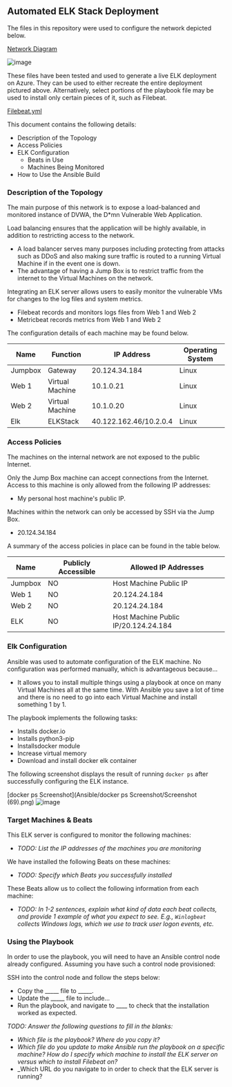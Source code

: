 ## Automated ELK Stack Deployment

The files in this repository were used to configure the network depicted below.

[Network Diagram](https://github.com/Miller7002/Azure-Virtual-Network-With-ELK/blob/8f10c9273e27135955cc6251973ebd3d5a7f4e67/Diagrams/Virtual_Network.png)

![image](https://user-images.githubusercontent.com/88359985/147163618-a16f0a1f-c18a-4904-8adc-f198bfb15c4a.png)


These files have been tested and used to generate a live ELK deployment on Azure. They can be used to either recreate the entire deployment pictured above. Alternatively, select portions of the playbook file may be used to install only certain pieces of it, such as Filebeat.

[Filebeat.yml](https://github.com/Miller7002/Azure-Virtual-Network-With-ELK/blob/main/Ansible/Filebeat.yml)

This document contains the following details:
- Description of the Topology
- Access Policies
- ELK Configuration
  - Beats in Use
  - Machines Being Monitored
- How to Use the Ansible Build


### Description of the Topology

The main purpose of this network is to expose a load-balanced and monitored instance of DVWA, the D*mn Vulnerable Web Application.

Load balancing ensures that the application will be highly available, in addition to restricting access to the network.
- A load balancer serves many purposes including protecting from attacks such as DDoS and also making sure traffic is routed to a running Virtual Machine if in the event one is down. 
- The advantage of having a Jump Box is to restrict traffic from the internet to the Virtual Machines on the network.

Integrating an ELK server allows users to easily monitor the vulnerable VMs for changes to the log files and system metrics.
- Filebeat records and monitors logs files from Web 1 and Web 2
- Metricbeat records metrics from Web 1 and Web 2

The configuration details of each machine may be found below.

| Name    | Function        | IP Address             | Operating System |
|---------|-----------------|------------------------|------------------|
| Jumpbox | Gateway         | 20.124.34.184          | Linux            |
| Web 1   | Virtual Machine | 10.1.0.21              | Linux            |
| Web 2   | Virtual Machine | 10.1.0.20              | Linux            |
| Elk     | ELKStack        | 40.122.162.46/10.2.0.4 | Linux            |

### Access Policies

The machines on the internal network are not exposed to the public Internet. 

Only the Jump Box machine can accept connections from the Internet. Access to this machine is only allowed from the following IP addresses:
- My personal host machine's public IP.

Machines within the network can only be accessed by SSH via the Jump Box.
- 20.124.34.184

A summary of the access policies in place can be found in the table below.

| Name    | Publicly Accessible | Allowed IP Addresses                 |
|---------|---------------------|--------------------------------------|
| Jumpbox | NO                  | Host Machine Public IP               |
| Web 1   | NO                  | 20.124.24.184                        |
| Web 2   | NO                  | 20.124.24.184                        |
| ELK     | NO                  | Host Machine Public IP/20.124.24.184 |

### Elk Configuration

Ansible was used to automate configuration of the ELK machine. No configuration was performed manually, which is advantageous because...
- It allows you to install multiple things using a playbook at once on many Virtual Machines all at the same time. With Ansible you save a lot of time and there is no need to go into each Virtual Machine and install something 1 by 1.

The playbook implements the following tasks:
- Installs docker.io
- Installs python3-pip
- Installsdocker module
- Increase virtual memory
- Download and install docker elk container

The following screenshot displays the result of running `docker ps` after successfully configuring the ELK instance.

[docker ps Screenshot](Ansible/docker ps Screenshot/Screenshot (69).png)
![image](https://user-images.githubusercontent.com/88359985/147294990-7f6da034-4674-4e7f-9576-dc9baf0d8643.png)


### Target Machines & Beats
This ELK server is configured to monitor the following machines:
- _TODO: List the IP addresses of the machines you are monitoring_

We have installed the following Beats on these machines:
- _TODO: Specify which Beats you successfully installed_

These Beats allow us to collect the following information from each machine:
- _TODO: In 1-2 sentences, explain what kind of data each beat collects, and provide 1 example of what you expect to see. E.g., `Winlogbeat` collects Windows logs, which we use to track user logon events, etc._

### Using the Playbook
In order to use the playbook, you will need to have an Ansible control node already configured. Assuming you have such a control node provisioned: 

SSH into the control node and follow the steps below:
- Copy the _____ file to _____.
- Update the _____ file to include...
- Run the playbook, and navigate to ____ to check that the installation worked as expected.

_TODO: Answer the following questions to fill in the blanks:_
- _Which file is the playbook? Where do you copy it?_
- _Which file do you update to make Ansible run the playbook on a specific machine? How do I specify which machine to install the ELK server on versus which to install Filebeat on?_
- _Which URL do you navigate to in order to check that the ELK server is running?
